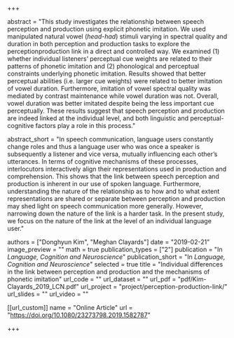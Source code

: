 +++

abstract = "This study investigates the relationship between speech perception and production using explicit phonetic imitation. We used manipulated natural vowel (*head-had*) stimuli varying in spectral quality and duration in both perception and production tasks to explore the perceptionproduction link in a direct and controlled way. We examined (1) whether individual listeners’ perceptual cue weights are related to their patterns of phonetic imitation and (2) phonological and perceptual constraints underlying phonetic imitation. Results showed that better perceptual abilities (i.e. larger cue weights) were related to better imitation of vowel duration. Furthermore, imitation of vowel spectral quality was mediated by contrast maintenance while vowel duration was not. Overall, vowel duration was better imitated despite being the less important cue perceptually. These results suggest that speech perception and production are indeed linked at the individual level, and both linguistic and perceptual-cognitive factors play a role in this process."

abstract_short = "In speech communication, language users constantly change roles and thus a language user who was once a speaker is subsequently a listener and vice versa, mutually influencing each other’s utterances. In terms of cognitive mechanisms of these processes, interlocutors interactively align their representations used in production and comprehension. This shows that the link between speech perception and production is inherent in our use of spoken language. Furthermore, understanding the nature of the relationship as to how and to what extent representations are shared or separate between perception and production may shed light on speech communication more generally. However, narrowing down the nature of the link is a harder task. In the present study, we focus on the nature of the link at the level of an individual language user."

authors = ["Donghyun Kim", "Meghan Clayards"]
date = "2019-02-21"
image_preview = ""
math = true
publication_types = ["2"]
publication = "In *Language, Cognition and Neuroscience*"
publication_short = "In *Language, Cognition and Neuroscience*"
selected = true
title = "Individual differences in the link between perception and production and the mechanisms of phonetic imitation"
url_code = ""
url_dataset = ""
url_pdf = "pdf/Kim-Clayards_2019_LCN.pdf"
url_project = "project/perception-production-link/"
url_slides = ""
url_video = ""

[[url_custom]]
name = "Online Article"
url = "https://doi.org/10.1080/23273798.2019.1582787"

+++
